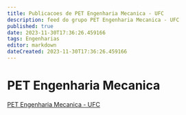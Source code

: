 ```yaml
---
title: Publicacoes de PET Engenharia Mecanica - UFC
description: feed do grupo PET Engenharia Mecanica - UFC
published: true
date: 2023-11-30T17:36:26.459166
tags: Engenharias
editor: markdown
dateCreated: 2023-11-30T17:36:26.459166
---
```


# PET Engenharia Mecanica
[PET Engenharia Mecanica - UFC](/grupo/42PETEngenhariaMecanicaUFC.md)